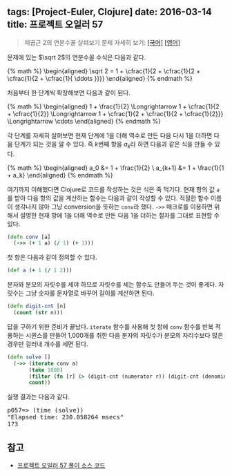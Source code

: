 tags: [Project-Euler, Clojure]
date: 2016-03-14
title: 프로젝트 오일러 57
---
> 제곱근 2의 연분수꼴 살펴보기
> 문제 자세히 보기: [[국어]](http://euler.synap.co.kr/prob_detail.php?id=57) [[영어]](https://projecteuler.net/problem=57)

문제에 있는 $\sqrt 2$의 연분수꼴 수식은 다음과 같다.

{% math %}
\begin{aligned}
\sqrt 2 = 1 + \cfrac{1}{2 + \cfrac{1}{2 + \cfrac{1}{2 + \cfrac{1}{ \ddots }}}}
\end{aligned}
{% endmath %}

처음부터 한 단계씩 확장해보면 다음과 같이 된다.
<!--more-->

{% math %}
\begin{aligned}
1 + \frac{1}{2} \Longrightarrow
1 + \cfrac{1}{2 + \cfrac{1}{2}} \Longrightarrow
1 + \cfrac{1}{2 + \cfrac{1}{2 + \cfrac{1}{2}}} \Longrightarrow
\cdots
\end{aligned}
{% endmath %}

각 단계를 자세히 살펴보면 현재 단계에 1을 더해 역수로 만든 다음 다시 1을 더하면 다음 단계가 되는 것을 알 수 있다. 즉 $k$번째 항을 $a_k$라 하면 다음과 같은 식을 만들 수 있다.

{% math %}
\begin{aligned}
a_0 &= 1 + \frac{1}{2} \\
a_{k+1} &= 1 + \frac{1}{1 + a_k}
\end{aligned}
{% endmath %}

여기까지 이해했다면 Clojure로 코드를 작성하는 것은 식은 죽 먹기다. 현재 항의 값 `a`를 받아 다음 항의 값을 계산하는 함수는 다음과 같이 작성할 수 있다. 적절한 함수 이름이 생각나지 않아 그냥 conversion을 뜻하는 `conv`라 했다. `->>` 매크로를 이용하면 위해서 설명한 현재 항에 1을 더해 역수로 만든 다음 1을 더하는 절차를 그대로 표현할 수 있다.

```clojure
(defn conv [a]
  (->> (+ 1 a) (/ 1) (+ 1)))
```

첫 항은 다음과 같이 정의할 수 있다.

```clojure
(def a (+ 1 (/ 1 2)))
```

분자와 분모의 자릿수를 세야 하므로 자릿수를 세는 함수도 만들어 두는 것이 좋게다. 자릿수는 그냥 숫자를 문자열로 바꾸어 길이를 계산하면 된다.

```clojure
(defn digit-cnt [n]
  (count (str n)))
```

답을 구하기 위한 준비가 끝났다. `iterate` 함수를 사용해 첫 항에 `conv` 함수를 반복 적용하는 시퀀스를 만들어 1,000개를 취한 다음 분자의 자릿수가 분모의 자리수보다 많은 경우만 걸러내 개수를 세면 된다.

```clojure
(defn solve []
  (->> (iterate conv a)
       (take 1000)
       (filter (fn [r] (> (digit-cnt (numerator r)) (digit-cnt (denominator r)))))
       count))
```

실행 결과는 다음과 같다.

<pre class="console">
p057=> (time (solve))
"Elapsed time: 230.058264 msecs"
1?3
</pre>

## 참고
* [프로젝트 오일러 57 풀이 소스 코드](https://github.com/ntalbs/euler/blob/master/src/p057.clj)
